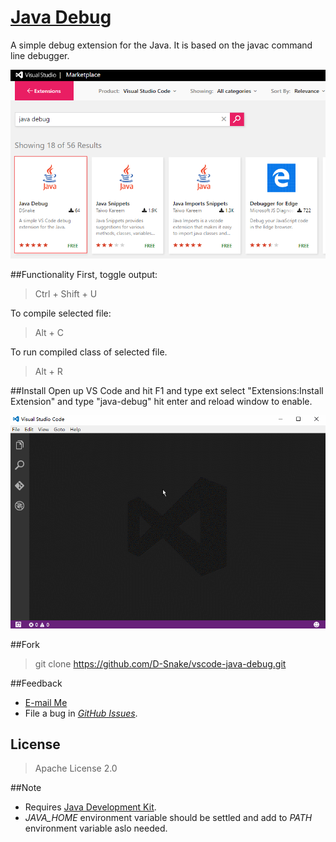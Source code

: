# [Java Debug](http://d-snake.github.io/vscode-java-debug)

A simple debug extension for the Java. It is based on the javac command line debugger.

![Searching in markplace](images/marketplace-search.png)

##Functionality
First, toggle output:

> Ctrl + Shift + U

To compile selected file:

> Alt + C
    
To run compiled class of selected file.
 
> Alt + R

##Install
Open up VS Code and hit F1 and type ext select "Extensions:Install Extension" and type "java-debug" hit enter and reload window to enable.

![Installation](images/intall.gif)

##Fork
> git clone https://github.com/D-Snake/vscode-java-debug.git

##Feedback
+ [E-mail Me](mailto:dengbin80@live.com)
+ File a bug in [*GitHub Issues*](https://github.com/D-Snake/vscode-java-debug/issues).

## License
>Apache License 2.0

##Note
+ Requires [Java Development Kit](http://www.oracle.com/technetwork/java/javase/downloads/index.html).
+ *JAVA_HOME* environment variable should be settled and add to *PATH* environment variable aslo needed.